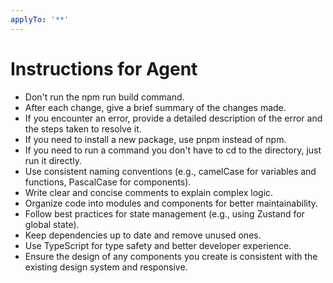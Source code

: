 ```yaml
---
applyTo: '**'
---
```

# Instructions for Agent
- Don't run the npm run build command.
- After each change, give a brief summary of the changes made.
- If you encounter an error, provide a detailed description of the error and the steps taken to resolve it.
- If you need to install a new package, use pnpm instead of npm.
- If you need to run a command you don't have to cd to the directory, just run it directly.
- Use consistent naming conventions (e.g., camelCase for variables and functions, PascalCase for components).
- Write clear and concise comments to explain complex logic.
- Organize code into modules and components for better maintainability.
- Follow best practices for state management (e.g., using Zustand for global state).
- Keep dependencies up to date and remove unused ones.
- Use TypeScript for type safety and better developer experience.
- Ensure the design of any components you create is consistent with the existing design system and responsive.